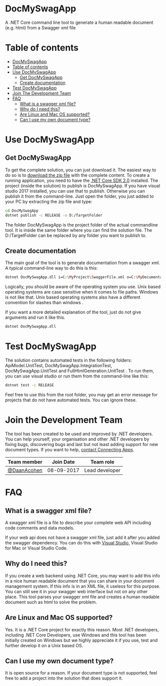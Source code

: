 # DocMySwagApp
A .NET Core command line tool to generate a human readable document (e.g. html) from a Swagger xml file

# Table of contents

  - [DocMySwagApp](#docmyswagapp)
  - [Table of contents](#table-of-contents)
  - [Use DocMySwagApp](#use-docmyswagapp)
	- [Get DocMySwagApp](#get-docmyswagapp)
	- [Create documentation](#create-documentation)
  - [Test DocMySwagApp](#test-docmyswagapp)
  - [Join The Development Team](#join-the-development-team)
  - [FAQ](#faq)
	- [What is a swagger xml file?](#what-is-a-swagger-xml-file)
	- [Why do I need this?](#why-do-i-need-this)
	- [Are Linux and Mac OS supported?](#are-linux-and-mac-os-supported)
	- [Can I use my own document type?](#can-i-use-my-own-document-type)

# Use DocMySwagApp

## Get DocMySwagApp
To get the complete solution, you can just download it. The easiest way to do so is to [download the zip file](https://github.com/ConnectingApps/DocMySwagApp/archive/master.zip) with the complete content.
To create a running application, you need to have the [.NET Core SDK 2.0](https://www.microsoft.com/net/download/core) installed. The project (inside the solution) to publish is DocMySwagApp.
If you have visual studio 2017 installed, you can use that to publish. Otherwise you can publish it from the command-line.
Just open the folder, you just added to your PC by extracting the zip file and type:

```sh
cd DocMySwagApp
dotnet publish -c RELEASE -o D:/TargetFolder
```
The folder DocMySwagApp is the project folder of the actual commandline tool. It is inside the same folder where you can find the solution file.
The D:/TargetFolder can be replaced by any folder you want to publish to.

## Create documentation
The main goal of the tool is to generate documentation from a swagger xml. A typical command-line way to do this is this:
```sh
dotnet DocMySwagApp.dll i=C:\MyProject\SwaggerFile.xml o=C:\MyDocumentationFolder\MyDocumentation.html t=html
```
Logically, you should be aware of the operating system you use. Unix based operating systems are case sensitive when it comes to file paths.
Windows is not like that. Unix based operating systems also have a different convention for slashes than windows . 

If you want a more detailed explanation of the tool, just do not give arguments and run it like this.
```sh
dotnet DocMySwagApp.dll
```

# Test DocMySwagApp
The solution contains automated tests in the following folders: ApiModel.UnitTest, DocMySwagApp.IntegrationTest, DocMySwagApp.UnitTest and FullHtmlGeneration.UnitTest .
To run them, you can use visual studio or run them from the command-line like this:

```sh
dotnet test -c RELEASE
```

Feel free to use this from the root folder, you may get an error message for projects that do not have automated tests. You can ignore these.

# Join the Development Team
The tool has been created to be used and improved by .NET developers. You can help yourself, your organisation and other .NET developers
by fixing bugs, discovering bugs and last but not least adding support for new document types. If you want to help, [contact Connecting Apps](http://www.connectingapps.net/contact/).

Team member   | Join Date   | Team role      |
------------- | ----------- |----------------|
[@DaanAcohen](https://github.com/DaanAcohen)   | 08-09-2017  | Lead developer |

# FAQ

## What is a swagger xml file?
A swagger xml file is a file to describe your complete web API including code comments and data models.

If your web api does not have a swagger xml file, just add it after you added the swagger dependency. You can do this with 
[Visual Studio](https://docs.microsoft.com/en-us/aspnet/core/tutorials/web-api-help-pages-using-swagger?tabs=visual-studio#tabpanel_9fKY8SstIr-1_visual-studio), 
Visual Studio for Mac or Visual Studio Code.

## Why do I need this?
If you create a web backend using .NET Core, you may want to add this info in a nice human readable document that you can share in your document management system.
If this info is in an XML file, it useless for this purpose. You can still see it in your swagger web interface but not on any other place.
This tool parses your swagger xml file and creates a human readable document such as html to solve the problem.

## Are Linux and Mac OS supported?
Yes. It is a .NET Core project for exactly this reason. Most .NET developers, including .NET Core Developers, use Windows and this tool has
been initially created on Windows but we highly appreciate it if you use, test and further develop it on a Unix based OS. 

## Can I use my own document type?
It is open source for a reason. If your document type is not supported, feel free to add a project into the solution that does support it.





